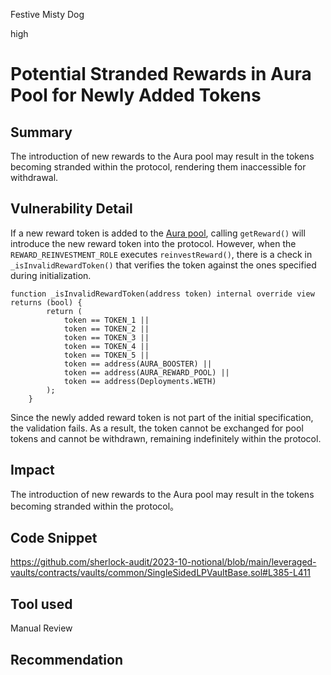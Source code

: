 Festive Misty Dog

high

# Potential Stranded Rewards in Aura Pool for Newly Added Tokens

## Summary
The introduction of new rewards to the Aura pool may result in the tokens becoming stranded within the protocol, rendering them inaccessible for withdrawal.
## Vulnerability Detail
If a new reward token is added to the [Aura pool](https://etherscan.io/address/0xfb6b1c1a1ea5618b3cfc20f81a11a97e930fa46b#code), calling `getReward()` will introduce the new reward token into the protocol. However, when the `REWARD_REINVESTMENT_ROLE` executes `reinvestReward()`, there is a check in `_isInvalidRewardToken()` that verifies the token against the ones specified during initialization. 
```solidity
function _isInvalidRewardToken(address token) internal override view returns (bool) {
        return (
            token == TOKEN_1 ||
            token == TOKEN_2 ||
            token == TOKEN_3 ||
            token == TOKEN_4 ||
            token == TOKEN_5 ||
            token == address(AURA_BOOSTER) ||
            token == address(AURA_REWARD_POOL) ||
            token == address(Deployments.WETH)
        );
    }

```

Since the newly added reward token is not part of the initial specification, the validation fails. As a result, the token cannot be exchanged for pool tokens and cannot be withdrawn, remaining indefinitely within the protocol.

## Impact
The introduction of new rewards to the Aura pool may result in the tokens becoming stranded within the protocol。
## Code Snippet
https://github.com/sherlock-audit/2023-10-notional/blob/main/leveraged-vaults/contracts/vaults/common/SingleSidedLPVaultBase.sol#L385-L411

## Tool used

Manual Review

## Recommendation

